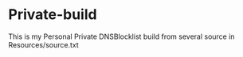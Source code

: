 # Private-build
This is my Personal Private DNSBlocklist build from several source in Resources/source.txt
